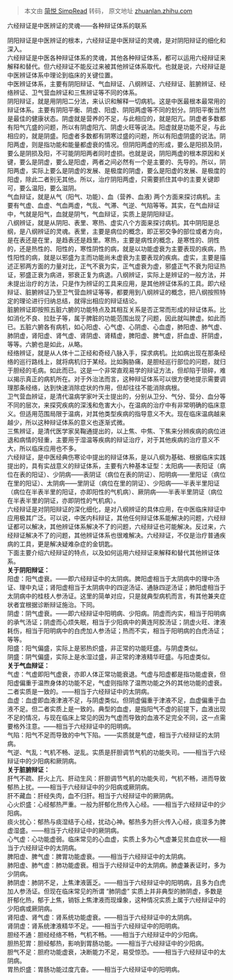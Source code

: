 > 本文由 [简悦 SimpRead](http://ksria.com/simpread/) 转码， 原文地址 [zhuanlan.zhihu.com](https://zhuanlan.zhihu.com/p/40022135)

六经辩证是中医辨证的灵魂——各种辩证体系的联系

阴阳辩证是中医辨证的根本，六经辩证是中医辩证的灵魂，是对阴阳辩证的细化和深入。  
六经辩证是中医各种辩证体系的灵魂，其他各种辩证体系，都可以运用六经辩证来解释和替代。但六经辩证不能反过来被其他辨证体系取代。也就是说，六经辩证是中医辨证体系中理论到临床的关键位置。  
中医辨证体系，主要有阴阳辩证、气血辩证、八纲辨证、六经辩证、脏腑辨证、经络辨证、卫气营血辨证和三焦辨证等不同的体系。  
阴阳辩证，就是用阴阳二分法，来认识和解释一切病机。这是中医最根本最常用的辩证体系。主要有阴阳平衡、阴虚、阳虚、阴阳两虚等不同的划分。阴阳平衡当然是最佳的健康状态。阴虚就是营养的不足，与此相应的，就是阳亢。阴虚者多数都有阳气亢盛的问题，所以有阴虚阳亢、阴虚火旺等说法。阳虚就是功能不足，与此相应的，就是阴盛。阳虚者多数都有阴寒过盛的问题，所以有阳虚阴盛的说法。阴阳两虚，则是指功能和能量都虚衰的情况。但阴阳两虚的形成，要么是阳损及阴，要么是阴损及阳，不可能阴阳两者同时虚损。也就是说，阴阳两虚的根本原因和关键，要么是阴虚，要么是阳虚，两者之间必然有一个是主要的、先导的。所以，阴阳两虚，实际上要么是阴虚的发展、是极度的阴虚，要么是阳虚的发展、是极度的阳虚，除此二者别无其他。所以，治疗阴阳两虚，只需要抓住其中的主要关键即可，要么温阳，要么滋阴。  
气血辩证，就是从气（阳气、功能）、血（营养、血液) 两个方面来探讨病机。主要有气虚、血虚、气血两虚，气乱、气滞、气逆、气陷等等。其实，在气血辩证中，气就是阳气，血就是阴气，气血辩证，实质上是阴阳辩证。  
八纲辨证，就是从阴阳、表里、寒热、虚实八个方面来探讨病机。其中阴阳是总纲，是八纲辨证的灵魂。表里，主要是病位的概念，即正邪交争的部位或者方向，是在表还是在里，是趋表还是趋里。寒热，主要是病性的概念，是寒性的、阴性的，还是热性的、阳性的，寒性阴性的病，就是以功能虚衰为主要表现的疾病，热性阳性的病，就是以邪盛为主而功能尚未虚衰为主要表现的疾病。虚实，主要是描述正邪两方面的力量对比，正气不衰为实，正气虚衰为虚，邪盛正气不衰为阳证热证，邪盛正衰为病进，邪衰正复为病退。八纲辨证，实际上是辨证的一般方法，并未提出治疗的方法，只是作为辨证的工具来应用，是其他辨证体系的工具。即六经辩证、脏腑辨证乃至卫气营血辨证等等，都要用到八纲辨证的概念，把八纲按照特定的理论进行归纳总结，就得出相应的辩证结论。  
脏腑辨证即按照五脏六腑的功能特点及其相互关系是否正常而形成的辩证体系。比如消化不良、拉肚子等，属于脾脏的功能范围出现了问题，因此就叫脾虚。如此而已。五脏六腑各有病机，如心阳虚、心气虚、心阴虚、心血虚，肺阳虚、肺气虚、肺阴虚，肾阳虚、肾气虚、肾阴虚、肾精虚，脾阳虚、脾气虚，肝血虚、肝阴虚，等等。六腑也是如此，从略。  
经络辨证，就是从人体十二正经和奇经八脉入手，探求病机。比如病出现在那条经络的巡行路线上，就将病机归于某经。比如胸胁痛，是胆经巡行部位的问题，就归于胆经的毛病。如此而已。这是一个非常直观易学的辩证方法，但却陷于琐碎，难以揭示真正的病机所在。对于外治法而言，这种辩证体系可以很方便地提示需要调理那条经络，达到快速消除症状的作用，但却往往不能消除病根。  
卫气营血辨证，是清代温病学家叶天士提出的，分别从卫分、气分、营分、血分等不同的层次，来探究疾病的深浅和危害大小，在温病的治疗中有非常明确的临床意义。但适用范围局限于温病，对其他类型疾病的指导意义不大。现在临床温病越来越少，所以这种辩证体系的意义也逐渐式微。  
三焦辨证，是清代医学家吴鞠通提出的，以上焦、中焦、下焦来分辨疾病的病位进退和病情的轻重，主要用于湿温等疾病的辩证治疗，对于其他疾病的治疗意义不大，所以临床应用也不多。  
六经辩证，是中医经典伤寒论中提出的辩证体系，是以八纲为基础、根据临床实践提出的，具有实战意义的辩证体系，主要有六种基本证型：太阳病——表阳证（病位在表的阳证）、少阴病——表阴证（病位在表的阴证）、阳明病——里阳证（病位在里的阳证）、太阴病——里阴证（病位在里的阴证）、少阳病——半表半里阳证（病位在半表半里的阳证，亦即阳性的气机病）、厥阴病——半表半里阴证（病位在半表半里的阴证，亦即阴性的气机病）。  
六经辩证是对阴阳辩证的深化细化，是对八纲辨证的具体应用，在中医临床辩证中应用极其广泛。可以说，中医内科辩证，其他任何辩证体系能解决的问题，六经辩证都可以解决，其他辨证体系解决不了的问题，六经辩证也可能解决。反过来，六经辩证解决不了的问题，其他辨证体系也很难解决。六经辩证，不仅是治疗普通疾病的工具，更是解决疑难杂症的金钥匙。  
下面主要介绍六经辩证的特点，以及如何运用六经辩证来解释和替代其他辨证体系。  
**关于阴阳辩证：**  
阳虚：阳气虚衰。——即六经辩证中的太阴病。脾阳虚相当于太阴病中的理中汤证、理中丸证；肾阳虚相当于太阴病中的四逆汤证、通脉四逆汤证；肺阳虚相当于太阴病中的桂枝人参汤证。这里的简单对应，只是就典型病机而言，有其他兼夹症状者宜根据诊断辩证施治。下同。  
阴虚：阴气虚衰。——即六经辩证中阳明病、少阳病。阴虚而内实，相当于阳明病的承气汤证；阴虚而心烦失眠，相当于少阳病中的黄连阿胶汤证；阴虚火旺、津液耗伤，相当于阳明病中的白虎加人参汤证；热而不实，相当于阳明病的白虎汤证；等等。  
阳盛：阳气偏盛，实际上是邪热炽盛，非正常的功能旺盛。与阴虚类似。  
阴盛：阴气偏盛，实际上是水湿过盛，非正常的津液精华旺盛。与阳虚类似。  
**关于气血辩证：**  
气虚：气虚即阳气虚衰，亦即人体正常功能衰退。气虚与阳虚都是指功能虚衰，但阳虚偏重于温煦身体的功能不足，气虚则指除了温煦功能之外的其他功能的虚衰。二者实质是一致的。——相当于六经辩证中的太阴病。  
血虚：血虚即血液津液不足，与阴虚类似。但阴虚偏重于津液不足，血虚偏重于血液不足。但二者实质上是一致的。典型的血虚，是指阳气不虚的前提下，血液出现不足的情况，与现在临床上常见的因为气虚而导致的血液不足完全不同，这一点需要格外注意。——相当于六经辩证中的阳明病。  
气陷：阳气不足而导致的中气下陷。——实质就是气虚，相当于六经辩证的太阴病。  
气逆、气乱：气机不畅、逆乱。实质是肝胆调节气机的功能失司。——相当于六经辩证中的少阳病和厥阴病。  
**关于脏腑辩证：**  
肝气不疏、肝火上亢、肝动生风：肝胆调节气机的功能失司，气机不畅，进而导致郁热上扰。——相当于六经辩证中的少阳病或厥阴病。  
肝不藏血：肝经失肉，血不归肝。相当于六经辩证中的厥阴病。  
心火炽盛：心经郁热严重。一般为肝郁化热传入心经。——相当于六经辩证中的少阳病。  
痰火扰心：郁热与痰湿结于心经，扰动心神。郁热多为肝火传入心经，痰湿多为脾虚湿盛。——相当于六经辩证中的厥阴病。  
心气虚：心功能虚弱。临床常见的心血虚，实质上多为心气虚兼见贫血症状——相当于六经辩证中的太阴病。  
脾阳虚、脾气虚：脾胃功能虚衰。——相当于六经辩证中的太阴病。  
肺阳虚、肺气虚：肺功能虚衰。相当于六经辩证中的太阴病。肺虚兼表证时，多为少阴病。  
肺阴虚：肺阴不足，上焦津液匮乏。——相当于六经辩证中的阳明病，且多为白虎加人参汤证。但现在临床常见的所谓 “肺阴虚” 实质上并非典型的肺阴虚，多数是肝郁化热，郁于上焦，销铄上焦津液而现燥象，这种情况实质上属于六经辩证中的少阳病或厥阴病。  
肾阳虚、肾气虚：肾系统功能虚衰。——相当于六经辩证中的太阴病。  
肾阴虚：肾系统津液精华不足。——相当于六经辩证中的阳明病。  
胆经不通：胆经经络不畅，气机不畅。——相当于六经辩证中的少阳病。  
胆热犯胃：胆经郁热，影响到胃肠功能。——相当于六经辩证中的少阳病。  
胆气不足：胆府功能虚衰，决断能力不足，易受惊恐。——相当于六经辩证中的太阴病。  
胃热炽盛：胃肠功能过度亢奋。——相当于六经辩证中的阳明病。
